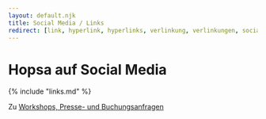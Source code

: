 ```yaml
---
layout: default.njk
title: Social Media / Links
redirect: [link, hyperlink, hyperlinks, verlinkung, verlinkungen, social-assets, socialassets, social, socialmedia, social-media, soziale, soziales, soziale-medien, sozialemedien]
---
```


<div class="flex justify-center">
    <h1 class="mx-auto">Hopsa auf Social Media</h1>
</div>

{% include "links.md" %}

<!-- <div class="text-center mt-8 pb-8">Für Anfragen zur Buchung des Ensembles für Ihre Veranstaltung, zu Workshops oder Presseanfragen, können Sie uns gerne <a href="mailto:hopsa@jannikh.com">per E-Mail kontaktieren</a></div> -->
<div class="text-center mt-8 pb-8 font-serif italic">Zu <a href="/kontakt">Workshops, Presse- und Buchungsanfragen</a></div>
